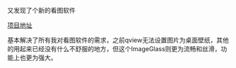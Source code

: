 又发现了个新的看图软件

[项目地址](https://github.com/d2phap/ImageGlass)

基本解决了所有我对看图软件的需求，之前qview无法设置图片为桌面壁纸，其他的用起来已经没有什么不舒服的地方，但这个ImageGlass则更为流畅和丝滑，功能上也更为强大。
